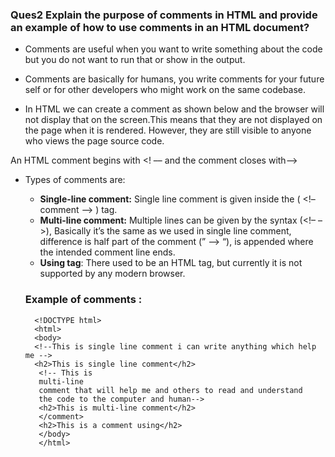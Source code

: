 ### Ques2 Explain the purpose of comments in HTML and provide an example of how to use comments in an HTML document?

- Comments are useful when you want to write something about the code but you do not want to run that 
or show in the output.

- Comments are basically for humans, you write comments for your future self or for other developers who 
might work on the same codebase.

- In HTML we can create a comment as shown below and the browser will not display that on the screen.This means that they are not displayed on the page when it is rendered. However, they are still visible to anyone who views the page source code.


 An HTML comment begins with <! –– and the comment closes with––>
- Types of comments are:
    - **Single-line comment:**  Single line comment is given inside the ( <!–  comment –> ) tag.
    - **Multi-line comment:** Multiple lines can be given by the syntax (<!– –>), Basically it’s the same as we used in single line comment, difference is half part of the comment (” –> “), is appended where the intended comment line ends. 
    - **Using <comment> tag**: There used to be an HTML <comment> tag, but currently it is not supported by any modern browser.



  ### Example of comments : 
        <!DOCTYPE html>
        <html>
        <body>
        <!--This is single line comment i can write anything which help me -->
        <h2>This is single line comment</h2>
         <!-- This is
         multi-line
         comment that will help me and others to read and understand 
         the code to the computer and human-->
         <h2>This is multi-line comment</h2>
         </comment>
         <h2>This is a comment using</h2>
         </body>
         </html>


